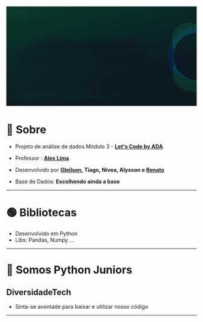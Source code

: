 <h1>
    <img src="logo.gif">
</h1>

# 🔴 Sobre

- Projeto de análise de dados Módulo 3 - **[Let's Code by ADA](https://letscode.com.br/)**
- Professor : **[Alex Lima](https://www.linkedin.com/in/alexcavalera/)**
- Desenvolvido por **[Gleilson](https://www.linkedin.com/in/gleilsonpedro/),
                     Tiago, Nivea, Alysson e [Renato](https://www.linkedin.com/in/avlisotan/)**


- Base de Dados: **Escolhendo ainda a base**
---
# 🟢 Bibliotecas

- Desenvolvido em Python 
- Libs: Pandas, Numpy ...
---
# 🔵 Somos Python Juniors 
## **DiversidadeTech**

- Sinta-se avontade para baixar e utilizar nosso código

---

